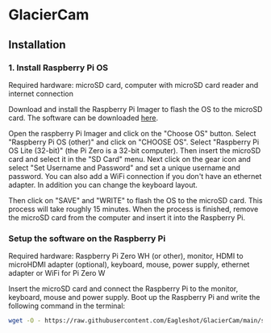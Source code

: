 # GlacierCam

## Installation
### 1. Install Raspberry Pi OS
Required hardware: microSD card, computer with microSD card reader and internet connection

Download and install the Raspberry Pi Imager to flash the OS to the microSD card. The software can be downloaded [here](https://www.raspberrypi.com/software/).

Open the raspberry Pi Imager and click on the "Choose OS" button. Select "Raspberry Pi OS (other)" and click on "CHOOSE OS". Select "Raspberry Pi OS Lite (32-bit)" (the Pi Zero is a 32-bit computer). Then insert the microSD card and select it in the "SD Card" menu. Next click on the gear icon and select "Set Username and Password" and set a unique username and password. You can also add a WiFi connection if you don't have an ethernet adapter. In addition you can change the keyboard layout.

Then click on "SAVE" and "WRITE" to flash the OS to the microSD card. This process will take roughly 15 minutes. When the process is finished, remove the microSD card from the computer and insert it into the Raspberry Pi.

### Setup the software on the Raspberry Pi
Required hardware: Raspberry Pi Zero WH (or other), monitor, HDMI to microHDMI adapter (optional), keyboard, mouse, power supply, ethernet adapter or WiFi for Pi Zero W

Insert the microSD card and connect the Raspberry Pi to the monitor, keyboard, mouse and power supply. Boot up the Raspberry Pi and write the following command in the terminal:

```bash
wget -O - https://raw.githubusercontent.com/Eagleshot/GlacierCam/main/script.sh | bash
```
